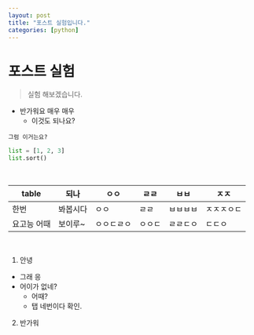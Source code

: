 ```yaml
---
layout: post
title: "포스트 실험입니다."
categories: [python]
---
```


# 포스트 실험
> 실험 해보겠습니다.

- 반가워요 매우 매우
  - 이것도 되나요?

`그럼 이거는요?`

```python
list = [1, 2, 3]
list.sort()
```

<br>

|table|되나|ㅇㅇ|ㄹㄹ|ㅂㅂ|ㅈㅈ|
|--|--|--|--|--|--|
|한번|봐봅시다|ㅇㅇ|ㄹㄹ|ㅂㅂㅂㅂ|ㅈㅈㅈㅇㄷ|
|요고능 어때|보이루~|ㅇㅇㄷㄹㅇ|ㅇㅇㄷ|ㄹㄹㄷㅇ|ㄷㄷㅇ|

<br>

1. 안녕
  - 그래 응
  - 어이가 없네?
       - 어때?
       - 탭 네번이다 확인.

2. 반가워